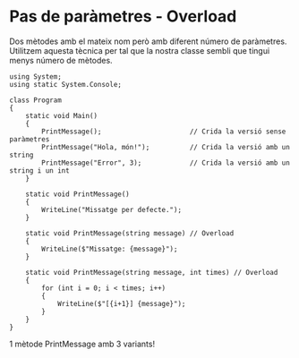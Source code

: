 # Pas de paràmetres - Overload

Dos mètodes amb el mateix nom però amb diferent número de paràmetres. Utilitzem aquesta tècnica per tal que la nostra classe sembli que tingui menys número de mètodes.

```CSharp
using System;
using static System.Console;

class Program
{
    static void Main()
    {
        PrintMessage();                      // Crida la versió sense paràmetres
        PrintMessage("Hola, món!");          // Crida la versió amb un string
        PrintMessage("Error", 3);            // Crida la versió amb un string i un int
    }

    static void PrintMessage()
    {
        WriteLine("Missatge per defecte.");
    }

    static void PrintMessage(string message) // Overload
    {
        WriteLine($"Missatge: {message}");
    }

    static void PrintMessage(string message, int times) // Overload
    {
        for (int i = 0; i < times; i++)
        {
            WriteLine($"[{i+1}] {message}");
        }
    }
}
```

1 mètode PrintMessage amb 3 variants!

